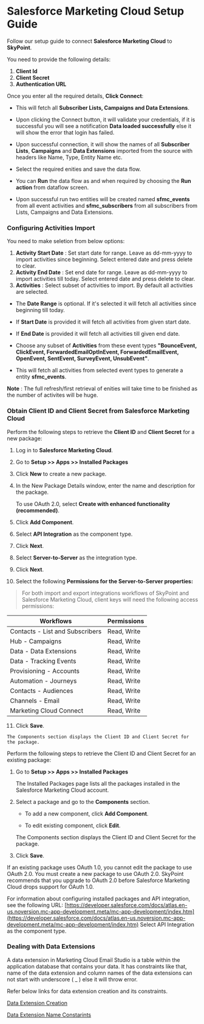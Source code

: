 
# Salesforce Marketing Cloud Setup Guide

Follow our setup guide to connect **Salesforce Marketing Cloud**  to **SkyPoint**.

You need to provide the following details:

  1. **Client Id**
  1. **Client Secret**
  1. **Authentication URL**
  
  Once you enter all the required details, **Click Connect**: 
   
   * This will fetch all **Subscriber Lists, Campaigns and Data Extensions**.
     
   * Upon clicking the Connect button, it will validate your credentials, if it is successful you will see a notification **Data loaded successfully** else it will show the error that login has failed.

   * Upon successful connection, it will show the names of all **Subscriber Lists**, **Campaigns** and **Data Extensions** imported from the source with headers like Name, Type, Entity Name etc.

   * Select the required enities and save the data flow.

   * You can **Run** the data flow as and when required by choosing the **Run action** from dataflow screen.
   
   * Upon successful run two entities will be created named **sfmc_events** from all event activities and **sfmc_subscribers** from all subscribers from Lists, Campaigns and Data Extensions. 
  

### Configuring Activities Import

You need to make seletion from below options:

  1. **Activity Start Date** : Set start date for range. Leave as dd-mm-yyyy to import activities since beginning. Select entered date and press delete to clear.
  1. **Activity End Date** : Set end date for range. Leave as dd-mm-yyyy to import activities till today. Select entered date and press delete to clear.
  1. **Activities** : Select subset of activities to import. By default all activities are selected.
 
 * The **Date Range** is optional. If it's selected it will fetch all activities since beginning till today.
 
 * If **Start Date** is provided it will fetch all activities from given start date.

 * If **End Date** is provided it will fetch all activities till given end date.
 
 * Choose any subset of **Activities** from these event types **"BounceEvent, ClickEvent, ForwardedEmailOptInEvent, ForwardedEmailEvent, OpenEvent, SentEvent, SurveyEvent, UnsubEvent"**.
 
 * This will fetch all activities from selected event types to generate a entity **sfmc_events**.
 
 **Note** : The full refresh/first retrieval of enities will take time to be finished as the number of activites will be huge.


### Obtain Client ID and Client Secret from Salesforce Marketing Cloud

Perform the following steps to retrieve the **Client ID** and **Client Secret** for a new package:

1.  Log in to **Salesforce Marketing Cloud**.

2.  Go to **Setup >> Apps >> Installed Packages**

3.  Click **New** to create a new package.

4.  In the New Package Details window, enter the name and description for the package.

    To use OAuth 2.0, select **Create with enhanced functionality (recommended)**.

5.  Click **Add Component**.

6.  Select **API Integration** as the component type.

7.  Click **Next**.

8.  Select **Server-to-Server** as the integration type.

9.  Click **Next**.

10.  Select the following **Permissions for the Server-to-Server properties:**

> For both import and export integrations workflows of SkyPoint and Salesforce Marketing Cloud, client keys will need the following access permissions:    

|Workflows  |Permissions  |
|---------|---------|
|Contacts - List and Subscribers   | Read, Write |
|Hub - Campaigns  | Read, Write |
|Data - Data Extensions   | Read, Write |
|Data - Tracking Events   | Read, Write |
|Provisioning - Accounts   | Read, Write |
|Automation - Journeys   | Read, Write |
|Contacts - Audiences   | Read, Write |
|Channels - Email  | Read, Write |
|Marketing Cloud Connect  | Read, Write |
    
11.  Click **Save**.

    The Components section displays the Client ID and Client Secret for the package.    

Perform the following steps to retrieve the Client ID and Client Secret for an existing package:

1.  Go to **Setup >> Apps >> Installed Packages**

   

    The Installed Packages page lists all the packages installed in the Salesforce Marketing Cloud account.

    

2.  Select a package and go to the **Components** section.

    

    -   To add a new component, click **Add Component**.

    -   To edit existing component, click **Edit**.

    The Components section displays the Client ID and Client Secret for the package.

3.  Click **Save**.

If an existing package uses OAuth 1.0, you cannot edit the package to use OAuth 2.0. You must create a new package to use OAuth 2.0. SkyPoint recommends that you upgrade to OAuth 2.0 before Salesforce Marketing Cloud drops support for OAuth 1.0.

For information about configuring installed packages and API integration, see the following URL: [https://developer.salesforce.com/docs/atlas.en-us.noversion.mc-app-development.meta/mc-app-development/index.htm](https://developer.salesforce.com/docs/atlas.en-us.noversion.mc-app-development.meta/mc-app-development/index.htm)
Select API Integration as the component type.

### Dealing with **Data Extensions**

A data extension in Marketing Cloud Email Studio is a table within the application database that contains your data.
It has constraints like that, name of the data extension and column names of the data extensions can not start with underscore ( _ ) else it will throw error. 


Refer below links for data extension creation and its constraints.


[Data Extension Creation](https://help.salesforce.com/articleView?id=mc_es_create_data_extension_classic.htm&type=5)


[Data Extension Name Constarints](https://help.salesforce.com/articleView?id=mc_es_data_extension_error_messages.htm&type=5)

